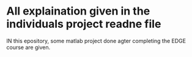 # All explaination given in the individuals project readne file
IN this epository, some matlab project done agter completing the EDGE course are given.
